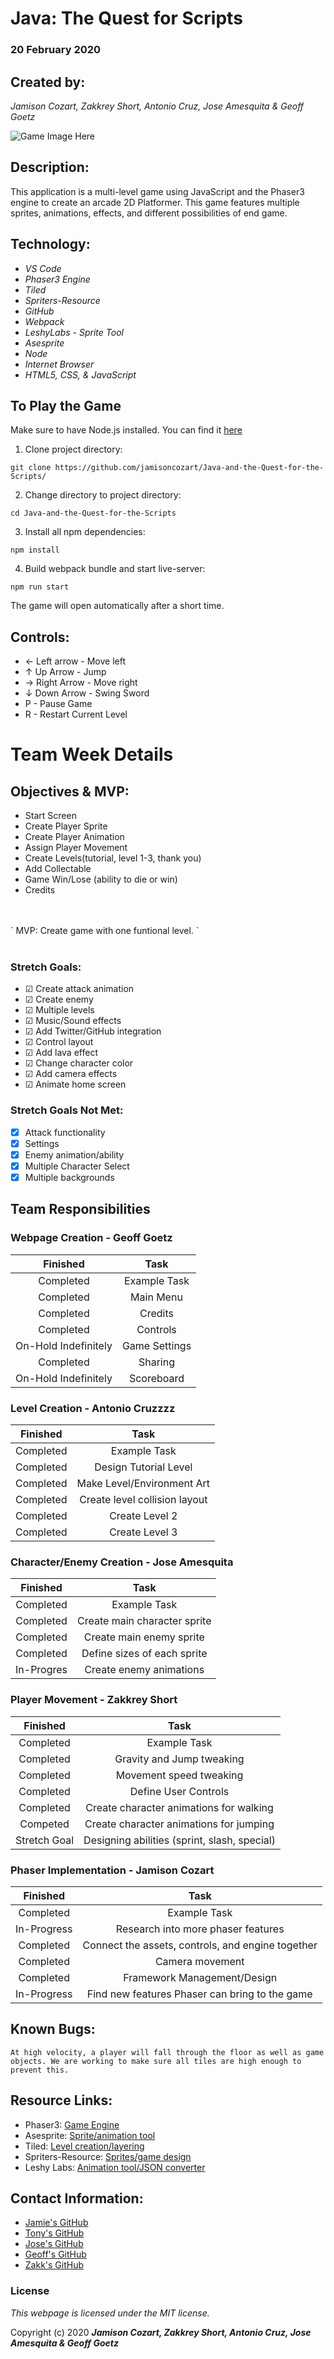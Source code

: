 # Java: The Quest for Scripts
### 20 February 2020
## Created by: 
_Jamison Cozart, Zakkrey Short, Antonio Cruz, Jose Amesquita & Geoff Goetz_


![Game Image Here](https://github.com/jamisoncozart/Java-and-the-Quest-for-the-Scripts/raw/master/assets/gameScreenshot.jpg)

## Description: 

This application is a multi-level game using JavaScript and the Phaser3 engine to create an arcade 2D Platformer. This game features multiple sprites, animations, effects, and different possibilities of end game.


## Technology:
 * _VS Code_
 * _Phaser3 Engine_
 * _Tiled_
 * _Spriters-Resource_
 * _GitHub_
 * _Webpack_
 * _LeshyLabs - Sprite Tool_
 * _Asesprite_
 * _Node_
 * _Internet Browser_
 * _HTML5, CSS, & JavaScript_


## To Play the Game

Make sure to have Node.js installed. You can find it [here]("https://nodejs.org/en/")

1. Clone project directory:
```
git clone https://github.com/jamisoncozart/Java-and-the-Quest-for-the-Scripts/
```
2. Change directory to project directory:
```
cd Java-and-the-Quest-for-the-Scripts
```
3. Install all npm dependencies:
```
npm install
```
4. Build webpack bundle and start live-server:
```
npm run start
```
The game will open automatically after a short time.


## Controls:

* &larr; Left arrow - Move left
* &uarr; Up Arrow - Jump
* &rarr; Right Arrow - Move right
* &darr; Down Arrow - Swing Sword
* P - Pause Game
* R - Restart Current Level


# Team Week Details
## Objectives & MVP:
* Start Screen
* Create Player Sprite
* Create Player Animation
* Assign Player Movement
* Create Levels(tutorial, level 1-3, thank you)
* Add Collectable
* Game Win/Lose (ability to die or win)
* Credits
<br>
<br>
`
MVP: Create game with one funtional level.
`
<br>
<br>

### Stretch Goals:
 * &#x2611; Create attack animation 
 * &#x2611; Create enemy
 * &#x2611; Multiple levels
 * &#x2611; Music/Sound effects
 * &#x2611; Add Twitter/GitHub integration
 * &#x2611; Control layout
 * &#x2611; Add lava effect
 * &#x2611; Change character color
 * &#x2611; Add camera effects
 * &#x2611; Animate home screen
 

 ### Stretch Goals Not Met:
 * &#x2612; Attack functionality
 * &#x2612; Settings
 * &#x2612; Enemy animation/ability
 * &#x2612; Multiple Character Select
 * &#x2612; Multiple backgrounds

## Team Responsibilities

### Webpage Creation - Geoff Goetz

|Finished|Task|
|:-:|:-:|
|Completed|Example Task|
|Completed|Main Menu|
|Completed|Credits|
|Completed|Controls|
|On-Hold Indefinitely|Game Settings|
|Completed|Sharing|
|On-Hold Indefinitely|Scoreboard|

### Level Creation - Antonio Cruzzzz

|Finished|Task|
|:-:|:-:|
|Completed|Example Task|
|Completed|Design Tutorial Level|
|Completed|Make Level/Environment Art|
|Completed|Create level collision layout|
|Completed|Create Level 2|
|Completed|Create Level 3|

### Character/Enemy Creation - Jose Amesquita

|Finished|Task|
|:-:|:-:|
|Completed|Example Task|
|Completed|Create main character sprite|
|Completed|Create main enemy sprite|
|Completed|Define sizes of each sprite|
|In-Progres|Create enemy animations|

### Player Movement - Zakkrey Short

|Finished|Task|
|:-:|:-:|
|Completed|Example Task|
|Completed|Gravity and Jump tweaking|
|Completed|Movement speed tweaking|
|Completed|Define User Controls|
|Completed|Create character animations for walking|
|Competed|Create character animations for jumping|
|Stretch Goal|Designing abilities (sprint, slash, special)|

### Phaser Implementation - Jamison Cozart

|Finished|Task|
|:-:|:-:|
|Completed|Example Task|
|In-Progress|Research into more phaser features|
|Completed|Connect the assets, controls, and engine together|
|Completed|Camera movement|
|Completed|Framework Management/Design|
|In-Progress|Find new features Phaser can bring to the game|


## Known Bugs:
`At high velocity, a player will fall through the floor as well as game objects. We are working to make sure all tiles are high enough to prevent this.
`

## Resource Links:
- Phaser3: [Game Engine](https://phaser.io/phaser3)
- Asesprite: [Sprite/animation tool](https://www.aseprite.org)
- Tiled: [Level creation/layering](https://tiled.co)
- Spriters-Resource: [Sprites/game design](https://www.spriters-resource.com)
- Leshy Labs: [Animation tool/JSON converter](https://www.leshylabs.com/apps/sstool/)

## Contact Information:
- [Jamie's GitHub](https://github.com/jamisoncozart)
- [Tony's GitHub](https://github.com/assassin56)
- [Jose's GitHub](https://github.com/joseamesquita)
- [Geoff's GitHub](https://github.com/Pieharder)
- [Zakk's GitHub](https://github.com/zakkreyshort)

### License

*This webpage is licensed under the MIT license.*

Copyright (c) 2020 **_Jamison Cozart, Zakkrey Short, Antonio Cruz, Jose Amesquita & Geoff Goetz_**



